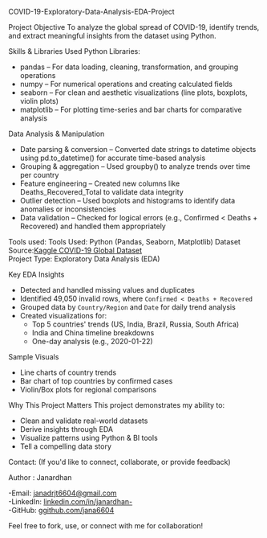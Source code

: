 COVID-19-Exploratory-Data-Analysis-EDA-Project

Project Objective
To analyze the global spread of COVID-19, identify trends, and extract meaningful insights from the dataset using Python.

Skills & Libraries Used
Python Libraries:
 - pandas – For data loading, cleaning, transformation, and grouping operations
 - numpy – For numerical operations and creating calculated fields
 - seaborn – For clean and aesthetic visualizations (line plots, boxplots, violin plots)
 - matplotlib – For plotting time-series and bar charts for comparative analysis
   
Data Analysis & Manipulation
 - Date parsing & conversion – Converted date strings to datetime objects using pd.to_datetime() for accurate time-based analysis
 - Grouping & aggregation – Used groupby() to analyze trends over time per country
 - Feature engineering – Created new columns like Deaths_Recovered_Total to validate data integrity
 - Outlier detection – Used boxplots and histograms to identify data anomalies or inconsistencies
 - Data validation – Checked for logical errors (e.g., Confirmed < Deaths + Recovered) and handled them appropriately

Tools used:
Tools Used: Python (Pandas, Seaborn, Matplotlib)
Dataset Source:[Kaggle COVID-19 Global Dataset](https://www.kaggle.com/)  
Project Type: Exploratory Data Analysis (EDA)

Key EDA Insights

- Detected and handled missing values and duplicates
- Identified 49,050 invalid rows, where `Confirmed < Deaths + Recovered`
- Grouped data by `Country/Region` and `Date` for daily trend analysis
- Created visualizations for:
   - Top 5 countries' trends (US, India, Brazil, Russia, South Africa)
   - India and China timeline breakdowns
   - One-day analysis (e.g., 2020-01-22)

Sample Visuals
-  Line charts of country trends  
-  Bar chart of top countries by confirmed cases  
-  Violin/Box plots for regional comparisons

Why This Project Matters
This project demonstrates my ability to:
- Clean and validate real-world datasets
- Derive insights through EDA
- Visualize patterns using Python & BI tools
- Tell a compelling data story

Contact:  (If you'd like to connect, collaborate, or provide feedback)
 
Author : Janardhan
  
-Email: janadrjt6604@gmail.com  
-LinkedIn: [linkedin.com/in/janardhan-](https://www.linkedin.com/in/janardhan-)  
-GitHub: [ggithub.com/jana6604](https://github.com/jana6604)


Feel free to fork, use, or connect with me for collaboration!


